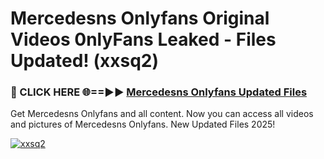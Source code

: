 # Mercedesns Onlyfans Original Videos 0nlyFans Leaked - Files Updated! (xxsq2)

<h3>🔴 CLICK HERE 🌐==►► <a href="https://tinyurl.com/ehrbuxhb" rel="nofollow">Mercedesns Onlyfans Updated Files</a></h3>

Get Mercedesns Onlyfans and all content. Now you can access all videos and pictures of Mercedesns Onlyfans. New Updated Files 2025!

[![xxsq2](https://i.imgur.com/lVYEuWS.gif)](https://tinyurl.com/ehrbuxhb)
